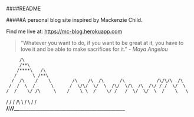####README

#####A personal blog site inspired by Mackenzie Child. 

Find me live at: https://mc-blog.herokuapp.com


>"Whatever you want to do, if you want to be great at it, you have to love it and be able to make sacrifices for it."  			*- Maya Angelou*

         /\
         /**\
        /****\   /\
       /      \ /**\
      /  /\    /    \        /\    /\  /\      /\            /\/\/\  /\
     /  /  \  /      \      /  \/\/  \/  \  /\/  \/\  /\  /\/ / /  \/  \
    /  /    \/ /\     \    /    \ \  /    \/ /   /  \/  \/  \  /    \   \
   /  /      \/  \/\   \  /      \    /   /    \
__/__/_______/___/__\___\__________________________________________________